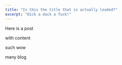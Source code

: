```yaml
---
title: "Is this the title that is actually loaded?"
excerpt: "Dick a duck a fuck!"
---
```


Here is a post

with content

such wow

many blog
